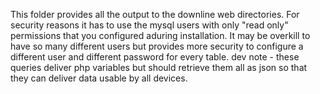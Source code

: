 This folder provides all the output to the downline web directories. For security reasons it has to use the mysql users with only "read only" permissions that you configured aduring installation. It may be overkill to have so many different users but provides more security to configure a different user and different password for every table. 
dev note - these queries deliver php variables but should retrieve them all as json so that they can deliver data usable by all devices.
